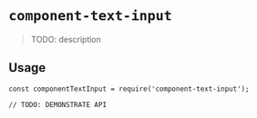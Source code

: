 # `component-text-input`

> TODO: description

## Usage

```
const componentTextInput = require('component-text-input');

// TODO: DEMONSTRATE API
```
